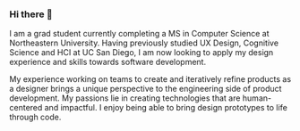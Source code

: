 ### Hi there 👋

I am a grad student currently completing a MS in Computer Science at Northeastern University. Having previously studied UX Design, Cognitive Science and HCI at UC San Diego, I am now looking to apply my design experience and skills towards software development. 

My experience working on teams to create and iteratively refine products as a designer brings a unique perspective to the engineering side of product development. My passions lie in creating technologies that are human-centered and impactful. I enjoy being able to bring design prototypes to life through code. 

<!--
**baikhsam/baikhsam** is a ✨ _special_ ✨ repository because its `README.md` (this file) appears on your GitHub profile.

Here are some ideas to get you started:

- 🔭 I’m currently working on ...
- 🌱 I’m currently learning ...
- 👯 I’m looking to collaborate on ...
- 🤔 I’m looking for help with ...
- 💬 Ask me about ...
- 📫 How to reach me: ...
- 😄 Pronouns: ...
- ⚡ Fun fact: ...
-->

